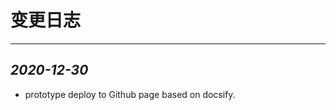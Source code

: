 <!-- Changelog.md -->
# 变更日志
---

## *2020-12-30*
 * prototype deploy to Github page based on docsify.